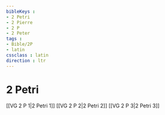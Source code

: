 ```yaml
---
bibleKeys : 
- 2 Petri
- 2 Pierre
- 2 P
- 2 Peter
tags : 
- Bible/2P
- latin
cssclass : latin
direction : ltr
---
```


# 2 Petri

[[VG 2 P 1|2 Petri 1]]
[[VG 2 P 2|2 Petri 2]]
[[VG 2 P 3|2 Petri 3]]

